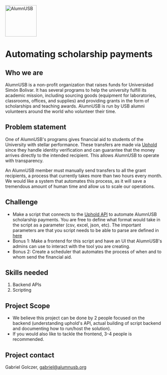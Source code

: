 <img src="https://raw.githubusercontent.com/code-for-venezuela/2019-april-codeathon/master/assets/alumnUSB.png" alt="AlumnUSB" width="100" />


# Automating scholarship payments

## Who we are
AlumnUSB is a non-profit organization that raises funds for Universidad Simón Bolivar. It has several programs to help the university fulfill its academic mission, including sourcing goods (equipment for laboratories, classrooms, offices, and supplies) and providing grants in the form of scholarships and teaching awards. AlumnUSB is run by USB alumni volunteers around the world who volunteer their time.

## Problem statement
One of AlumnUSB's programs gives financial aid to students of the University with stellar performance. These transfers are made via [Uphold](https://uphold.com) since they handle identity verification and can guarantee that the money arrives directly to the intended recipient. This allows AlumnUSB to operate with transparency.

An AlumnUSB member must manually send transfers to all the grant recipients, a process that currently takes more than two hours every month. We would like a system that automates this process, as it will save a tremendous amount of human time and allow us to scale our operations.

## Challenge

* Make a script that connects to the [Uphold API](https://uphold.com/en/developer/api) to automate AlumnUSB scholarship payments. You are free to define what format would take in the script as a parameter (csv, excel, json, etc). The important parameters are that you script needs to be able to parse are defined in [here](https://uphold.com/en/developer/api/documentation/#create-amp-commit-a-transaction)
* Bonus 1: Make a frontend for this script and have an UI that AlumnUSB's admins can use to interact with the tool you are creating.
* Bonus 2: Create a scheduler that automates the process of when and to whom send the financial aid.

## Skills needed
1. Backend APIs
2. Scripting

## Project Scope

* We believe this project can be done by 2 people focused on the backend (understanding uphold's API, actual building of script backend and documenting how to run/host the solution).
* If you would also like to tackle the frontend, 3-4 people is recommended.

## Project contact
Gabriel Golczer, gabriel@alumnusb.org
